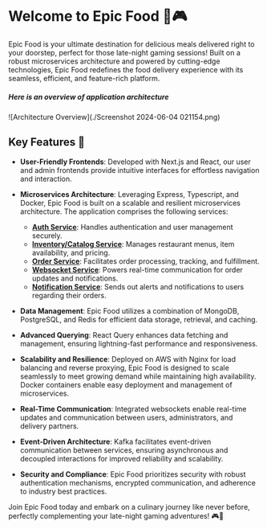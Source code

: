 # Welcome to Epic Food 🍔🎮

Epic Food is your ultimate destination for delicious meals delivered right to your doorstep, perfect for those late-night gaming sessions! Built on a robust microservices architecture and powered by cutting-edge technologies, Epic Food redefines the food delivery experience with its seamless, efficient, and feature-rich platform.

##### Here is an overview of application architecture
![Architecture Overview](./Screenshot 2024-06-04 021154.png)

## Key Features 🚀

- **User-Friendly Frontends**: Developed with Next.js and React, our user and admin frontends provide intuitive interfaces for effortless navigation and interaction.

- **Microservices Architecture**: Leveraging Express, Typescript, and Docker, Epic Food is built on a scalable and resilient microservices architecture. The application comprises the following services:

  - **[Auth Service](https://github.com/Shravan-Chaudhary/auth-service)**: Handles authentication and user management securely.
  - **[Inventory/Catalog Service]()**: Manages restaurant menus, item availability, and pricing.
  - **[Order Service]()**: Facilitates order processing, tracking, and fulfillment.
  - **[Websocket Service]()**: Powers real-time communication for order updates and notifications.
  - **[Notification Service]()**: Sends out alerts and notifications to users regarding their orders.

- **Data Management**: Epic Food utilizes a combination of MongoDB, PostgreSQL, and Redis for efficient data storage, retrieval, and caching.

- **Advanced Querying**: React Query enhances data fetching and management, ensuring lightning-fast performance and responsiveness.

- **Scalability and Resilience**: Deployed on AWS with Nginx for load balancing and reverse proxying, Epic Food is designed to scale seamlessly to meet growing demand while maintaining high availability. Docker containers enable easy deployment and management of microservices.

- **Real-Time Communication**: Integrated websockets enable real-time updates and communication between users, administrators, and delivery partners.

- **Event-Driven Architecture**: Kafka facilitates event-driven communication between services, ensuring asynchronous and decoupled interactions for improved reliability and scalability.

- **Security and Compliance**: Epic Food prioritizes security with robust authentication mechanisms, encrypted communication, and adherence to industry best practices.

Join Epic Food today and embark on a culinary journey like never before, perfectly complementing your late-night gaming adventures! 🎮🍕
